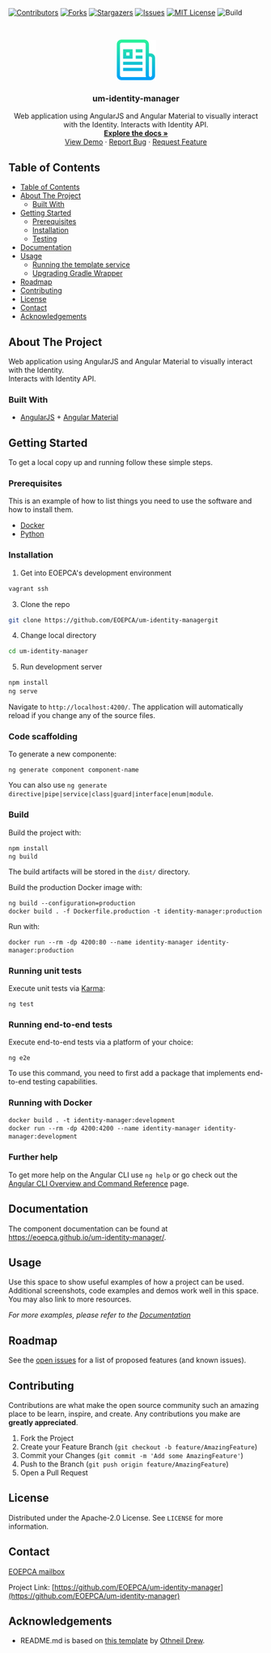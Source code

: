 <!--
***
*** To avoid retyping too much info. Do a search and replace for the following:
*** um-identity-manager
-->

<!-- PROJECT SHIELDS -->
<!--
*** See the bottom of this document for the declaration of the reference variables
*** for contributors-url, forks-url, etc. This is an optional, concise syntax you may use.
*** https://www.markdownguide.org/basic-syntax/#reference-style-links
-->

[![Contributors][contributors-shield]][contributors-url]
[![Forks][forks-shield]][forks-url]
[![Stargazers][stars-shield]][stars-url]
[![Issues][issues-shield]][issues-url]
[![MIT License][license-shield]][license-url]
![Build][build-shield]

<!-- PROJECT LOGO -->
<br />
<p align="center">
  <a href="https://github.com/EOEPCA/um-identity-manager">
    <img src="images/logo.png" alt="Logo" width="80" height="80">
  </a>

<h3 align="center">um-identity-manager</h3>

  <p align="center">
    Web application using AngularJS and Angular Material to visually interact with the Identity. 
    Interacts with Identity API.
    <br />
    <a href="https://github.com/EOEPCA/um-identity-manager"><strong>Explore the docs »</strong></a>
    <br />
    <a href="https://github.com/EOEPCA/um-identity-manager">View Demo</a>
    ·
    <a href="https://github.com/EOEPCA/um-identity-manager/issues">Report Bug</a>
    ·
    <a href="https://github.com/EOEPCA/um-identity-manager/issues">Request Feature</a>
  </p>
</p>

## Table of Contents

- [Table of Contents](#table-of-contents)
- [About The Project](#about-the-project)
    - [Built With](#built-with)
- [Getting Started](#getting-started)
    - [Prerequisites](#prerequisites)
    - [Installation](#installation)
    - [Testing](#testing)
- [Documentation](#documentation)
- [Usage](#usage)
    - [Running the template service](#running-the-template-service)
    - [Upgrading Gradle Wrapper](#upgrading-gradle-wrapper)
- [Roadmap](#roadmap)
- [Contributing](#contributing)
- [License](#license)
- [Contact](#contact)
- [Acknowledgements](#acknowledgements)

<!-- ABOUT THE PROJECT -->

## About The Project

Web application using AngularJS and Angular Material to visually interact with the Identity.  
Interacts with Identity API.

### Built With

- [AngularJS](https://angularjs.org/) + [Angular Material](https://material.angular.io/)

<!-- GETTING STARTED -->

## Getting Started

To get a local copy up and running follow these simple steps.

### Prerequisites

This is an example of how to list things you need to use the software and how to install them.

- [Docker](https://www.docker.com/)
- [Python](https://www.python.org//)

### Installation

1. Get into EOEPCA's development environment

```sh
vagrant ssh
```

3. Clone the repo

```sh
git clone https://github.com/EOEPCA/um-identity-managergit
```

4. Change local directory

```sh
cd um-identity-manager
```

5. Run development server

```sh
npm install
ng serve
```
Navigate to `http://localhost:4200/`. The application will automatically reload if you change any of the source files.

### Code scaffolding

To generate a new componente:
```shell
ng generate component component-name
``` 
You can also use `ng generate directive|pipe|service|class|guard|interface|enum|module`.

### Build

Build the project with:
```shell
npm install
ng build
``` 
The build artifacts will be stored in the `dist/` directory.

Build the production Docker image with:
```shell
ng build --configuration=production
docker build . -f Dockerfile.production -t identity-manager:production
```
Run with:
```shell
docker run --rm -dp 4200:80 --name identity-manager identity-manager:production
```

### Running unit tests

Execute unit tests via [Karma](https://karma-runner.github.io):
```shell
ng test
```

### Running end-to-end tests

Execute end-to-end tests via a platform of your choice:
```shell
ng e2e
``` 

To use this command, you need to first add a package that implements end-to-end testing capabilities.

### Running with Docker

```shell
docker build . -t identity-manager:development
docker run --rm -dp 4200:4200 --name identity-manager identity-manager:development
```

### Further help

To get more help on the Angular CLI use `ng help` or go check out the [Angular CLI Overview and Command Reference](https://angular.io/cli) page.

## Documentation

The component documentation can be found at https://eoepca.github.io/um-identity-manager/.

<!-- USAGE EXAMPLES -->

## Usage

Use this space to show useful examples of how a project can be used. Additional screenshots, code examples and demos work well in this space. You may also link to more resources.

_For more examples, please refer to the [Documentation](https://example.com)_

<!-- ROADMAP -->

## Roadmap

See the [open issues](https://github.com/EOEPCA/um-identity-manager/issues) for a list of proposed features (and known issues).

<!-- CONTRIBUTING -->

## Contributing

Contributions are what make the open source community such an amazing place to be learn, inspire, and create. Any contributions you make are **greatly appreciated**.

1. Fork the Project
2. Create your Feature Branch (`git checkout -b feature/AmazingFeature`)
3. Commit your Changes (`git commit -m 'Add some AmazingFeature'`)
4. Push to the Branch (`git push origin feature/AmazingFeature`)
5. Open a Pull Request

<!-- LICENSE -->

## License

Distributed under the Apache-2.0 License. See `LICENSE` for more information.

## Contact

[EOEPCA mailbox](eoepca.systemteam@telespazio.com)

Project Link: [https://github.com/EOEPCA/um-identity-manager](https://github.com/EOEPCA/um-identity-manager)

## Acknowledgements

- README.md is based on [this template](https://github.com/othneildrew/Best-README-Template) by [Othneil Drew](https://github.com/othneildrew).


[contributors-shield]: https://img.shields.io/github/contributors/EOEPCA/um-identity-managersvg?style=flat-square
[contributors-url]: https://github.com/EOEPCA/um-identity-manager/graphs/contributors
[forks-shield]: https://img.shields.io/github/forks/EOEPCA/um-identity-managersvg?style=flat-square
[forks-url]: https://github.com/EOEPCA/um-identity-manager/network/members
[stars-shield]: https://img.shields.io/github/stars/EOEPCA/um-identity-managersvg?style=flat-square
[stars-url]: https://github.com/EOEPCA/um-identity-manager/stargazers
[issues-shield]: https://img.shields.io/github/issues/EOEPCA/um-identity-managersvg?style=flat-square
[issues-url]: https://github.com/EOEPCA/um-identity-manager/issues
[license-shield]: https://img.shields.io/github/license/EOEPCA/um-identity-managersvg?style=flat-square
[license-url]: https://github.com/EOEPCA/um-identity-manager/blob/master/LICENSE
[build-shield]: https://www.travis-ci.com/EOEPCA/um-identity-managersvg?branch=master
